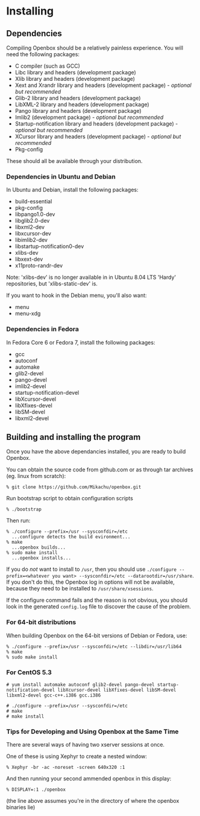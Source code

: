 # Installing

## Dependencies

Compiling Openbox should be a relatively painless experience. You will
need the following packages:

- C compiler (such as GCC)
- Libc library and headers (development package)
- Xlib library and headers (development package)
- Xext and Xrandr library and headers (development package) - *optional
  but recommended*
- Glib-2 library and headers (development package)
- LibXML-2 library and headers (development package)
- Pango library and headers (development package)
- Imlib2 (development package) - *optional but recommended*
- Startup-notification library and headers (development package) -
  *optional but recommended*
- XCursor library and headers (development package) - *optional but
  recommended*
- Pkg-config

These should all be available through your distribution.

### Dependencies in Ubuntu and Debian

In Ubuntu and Debian, install the following packages:

- build-essential
- pkg-config
- libpango1.0-dev
- libglib2.0-dev
- libxml2-dev
- libxcursor-dev
- libimlib2-dev
- libstartup-notification0-dev
- xlibs-dev
- libxext-dev
- x11proto-randr-dev

Note: 'xlibs-dev' is no longer available in in Ubuntu 8.04 LTS 'Hardy'
repositories, but 'xlibs-static-dev' is.

If you want to hook in the Debian menu, you'll also want:

- menu
- menu-xdg

### Dependencies in Fedora

In Fedora Core 6 or Fedora 7, install the following packages:

- gcc
- autoconf
- automake
- glib2-devel
- pango-devel
- imlib2-devel
- startup-notification-devel
- libXcursor-devel
- libXfixes-devel
- libSM-devel
- libxml2-devel

## Building and installing the program

Once you have the above dependancies installed, you are ready to build
Openbox.

You can obtain the source code from github.com
or as through tar archives (eg. linux from scratch):

```text
% git clone https://github.com/Mikachu/openbox.git
```

Run bootstrap script to obtain configuration scripts

```text
% ./bootstrap
```

Then run:

```text
% ./configure --prefix=/usr --sysconfdir=/etc
  ...configure detects the build evironment...
% make
  ...openbox builds...
% sudo make install
  ...openbox installs...
```

If you do *not* want to install to `/usr`, then you should use
`./configure --prefix=<whatever you want> --sysconfdir=/etc --datarootdir=/usr/share`.
If you don't do this, the Openbox log in options will not be available,
because they need to be installed to `/usr/share/xsessions`.

If the configure command fails and the reason is not obvious, you should
look in the generated `config.log` file to discover the cause of the
problem.

### For 64-bit distributions

When building Openbox on the 64-bit versions of Debian or Fedora, use:

```text
% ./configure --prefix=/usr --sysconfdir=/etc --libdir=/usr/lib64
% make
% sudo make install
```

### For CentOS 5.3

```text
# yum install automake autoconf glib2-devel pango-devel startup-notification-devel libXcursor-devel libXfixes-devel libSM-devel libxml2-devel gcc-c++.i386 gcc.i386

# ./configure --prefix=/usr --sysconfdir=/etc
# make
# make install
```

### Tips for Developing and Using Openbox at the Same Time

There are several ways of having two xserver sessions at once.

One of these is using Xephyr to create a nested window:

```text
% Xephyr -br -ac -noreset -screen 640x320 :1
```

And then running your second ammended openbox in this display:

```text
% DISPLAY=:1 ./openbox
```

(the line above assumes you're in the directory of where the openbox binaries lie)

